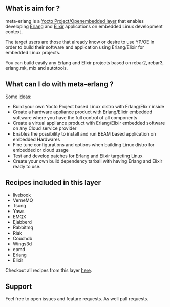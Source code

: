 <!-- meta-erlang homepage -->

<!-- include the repo readme -->

## What is aim for ?

meta-erlang is a
[Yocto Project/Openembedded layer](https://www.yoctoproject.org/software-overview/layers/)
that enables developing [Erlang](https://www.erlang.org) and
[Elixir](https://elixir-lang.org/) applications on embedded Linux development
context.

The target users are those that already know or desire to use YP/OE in order to
build their software and application using Erlang/Elixir for embedded Linux
projects.

You can build easily any Erlang and Elixir projects based on rebar2, rebar3,
erlang.mk, mix and autotools.

## What can I do with meta-erlang ?

Some ideas:

- Build your own Yocto Project based Linux distro with Erlang/Elixir inside
- Create a hardware appliance product with Erlang/Elixir embedded software where
  you have the full control of all components
- Create a virtual appliance product with Erlang/Elixir embedded software on any
  Cloud service provider
- Enables the possibility to install and run BEAM based application on embedded
  Hardwares
- Fine tune configurations and options when building Linux distro for embedded
  or cloud usage
- Test and develop patches for Erlang and Elixir targeting Linux
- Create your own build dependency tarball with having Erlang and Elixir ready
  to use.

## Recipes included in this layer

- livebook
- VerneMQ
- Tsung
- Yaws
- EMQX
- Ejabberd
- Rabbitmq
- Riak
- Couchdb
- Wings3d
- epmd
- Erlang
- Elixir

Checkout all recipes from this layer
[here](https://layers.openembedded.org/layerindex/branch/master/layer/meta-erlang/).

## Support

Feel free to open issues and feature requests. As well pull requests.
